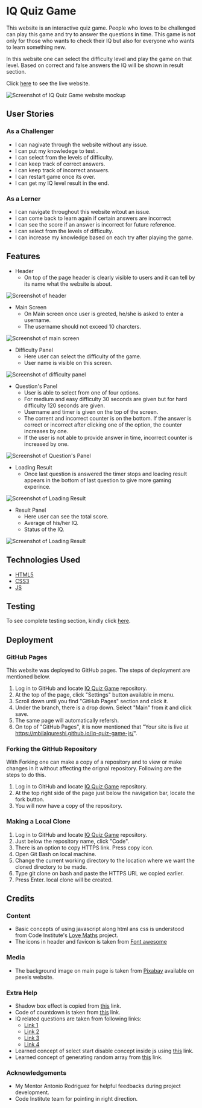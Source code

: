 # IQ Quiz Game
This website is an interactive quiz game. People who loves to be challenged can play this game and try to answer the questions in time. This game is not only for those who wants to check their IQ but also for everyone who wants to learn something new.

In this website one can select the difficulty level and play the game on that level. Based on correct and false answers the IQ will be shown in result section.

Click [here](https://mbilalqureshi.github.io/iq-quiz-game-js/) to see the live website. 

![Screenshot of IQ Quiz Game website mockup](/documentation/readme_img/Mockup-p2-js.png)

## User Stories

### As a Challenger
- I can nagivate through the website without any issue.
- I can put my knowledege to test .
- I can select from the levels of difficulty.
- I can keep track of correct answers.
- I can keep track of incorrect answers.
- I can restart game once its over.
- I can get my IQ level result in the end.

### As a Lerner
- I can navigate throughout this website witout an issue.
- I can come back to learn again if certain answers are incorrect
- I can see the score if an answer is incorrect for future reference.
- I can select from the levels of difficulty.
- I can increase my knowledge based on each try after playing the game.

## Features
- Header
    - On top of the page header is clearly visible to users and it can tell by its name what the website is about.

![Screenshot of header](/documentation/readme_img/header.png)

- Main Screen
    - On Main screen once user is greeted, he/she is asked to enter a username.
    - The username should not exceed 10 charcters.

![Screenshot of main screen](/documentation/readme_img/main-screen.png)

- Difficulty Panel
    - Here user can select the difficulty of the game.
    - User name is visible on this screen.

![Screenshot of difficulty panel](/documentation/readme_img/select-difficulty.png)

- Question's Panel
    - User is able to select from one of four options.
    - For medium and easy difficulty 30 seconds are given but for hard difficulty 120 seconds are given.
    - Username and timer is given on the top of the screen.
    - The corrent and incorrect counter is on the bottom. If the answer is correct or incorrect after clicking one of the option, the counter increases by one.
    - If the user is not able to provide answer in time, incorrect counter is increased by one.

![Screenshot of Question's Panel](/documentation/readme_img/questions-panel.png)

- Loading Result
    - Once last question is answered the timer stops and loading result appears in the bottom of last question to give more gaming experince.

![Screenshot of Loading Result](/documentation/readme_img/loading-result.png)

- Result Panel
    - Here user can see the total score.
    - Average of his/her IQ.
    - Status of the IQ.

![Screenshot of Loading Result](/documentation/readme_img/result-panel.png)

## Technologies Used
- [HTML5](https://en.wikipedia.org/wiki/HTML5)
- [CSS3](https://en.wikipedia.org/wiki/CSS)
- [JS](https://www.javascript.com/)

## Testing
To see complete testing section, kindly click [here](/TESTING.md).

## Deployment
### GitHub Pages
This website was deployed to GitHub pages. The steps of deployment are mentioned below.
1. Log in to GitHub and locate [IQ Quiz Game](https://github.com/MBilalQureshi/iq-quiz-game-js) repository.
2. At the top of the page, click "Settings" button available in menu.
3. Scroll down until you find "GitHub Pages" section and click it.
4. Under the branch, there is a drop down. Select "Main" from it and click save.
5. The same page will automatically refersh. 
6. On top of "GitHub Pages", it is now mentioned that "Your site is live at https://mbilalqureshi.github.io/iq-quiz-game-js/".

### Forking the GitHub Repository
With Forking one can make a copy of a repository and to view or make changes in it without affecting the orignal repository. Following are the steps to do this.
1. Log in to GitHub and locate [IQ Quiz Game](https://github.com/MBilalQureshi/iq-quiz-game-js) repository.
2. At the top right side of the page just below the navigation bar, locate the fork button.
3. You will now have a copy of the repository.

### Making a Local Clone
1. Log in to GitHub and locate [IQ Quiz Game](https://github.com/MBilalQureshi/iq-quiz-game-js) repository.
2. Just below the repository name, click "Code".
3. There is an option to copy HTTPS link. Press copy icon.
5. Open Git Bash on local machine.
4. Change the current working directory to the location where we want the cloned directory to be made.
5. Type git clone on bash and paste the HTTPS URL we copied earlier.
6. Press Enter. local clone will be created.

## Credits
### Content
- Basic concepts of using javascript along html ans css is understood from Code Institute's [Love Maths](https://github.com/Code-Institute-Solutions/love-maths-2.0-sourcecode) project.
- The icons in header and favicon is taken from [Font awesome](https://fontawesome.com/)

### Media
- The background image on main page is taken from [Pixabay](https://www.pexels.com/photo/view-of-elephant-in-water-247431/) available on pexels website.

### Extra Help
- Shadow box effect is copied from [this](https://getcssscan.com/css-box-shadow-examples) link.  
- Code of countdown is taken from [this](https://stackoverflow.com/questions/4435776/simple-clock-that-counts-down-from-30-seconds-and-executes-a-function-afterward) link.
- IQ related questions are taken from following links:
    - [Link 1](https://www.proprofs.com/quiz-school/story.php?title=easy-iq-test)
    - [Link 2](https://www.proprofs.com/quiz-school/story.php?title=iq-test_70kt)
    - [Link 3](https://www.allthetests.com/iq-tests/quiz18/1139060031/very-difficult-iq-te)
    - [Link 4](https://www.proprofs.com/quiz-school/story.php?title=iq-test-unfinished)
- Learned concept of select start disable concept inside js using [this](https://developer.mozilla.org/en-US/docs/Web/API/Node/selectstart_event) link.
- Learned concept of generating random array from [this](https://www.youtube.com/watch?v=riDzcEQbX6k&t=1316s) link.

### Acknowledgements
- My Mentor Antonio Rodriguez for helpful feedbacks during project development.
- Code Institute team for pointing in right direction.